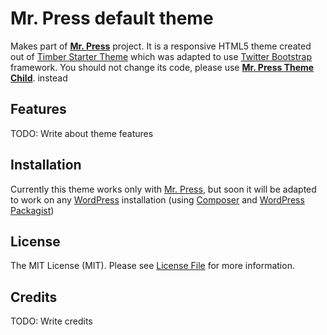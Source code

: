 # Mr. Press default theme

Makes part of **[Mr. Press](https://github.com/salaros/mr-press)** project.
It is a responsive HTML5 theme created out of [Timber Starter Theme](https://github.com/timber/starter-theme) which was adapted to use [Twitter Bootstrap](http://getbootstrap.com/) framework.
You should not change its code, please use **[Mr. Press Theme Child](https://github.com/salaros/mr-press-child-theme)**. instead

## Features

TODO: Write about theme features

## Installation

Currently this theme works only with [Mr. Press](https://github.com/salaros/mr-press), but soon it will be adapted to work on any [WordPress](https://wordpress.org/) installation (using [Composer](https://getcomposer.org/) and [WordPress Packagist](https://wpackagist.org/))

## License

The MIT License (MIT). Please see [License File](LICENSE.md) for more information.

## Credits

TODO: Write credits
